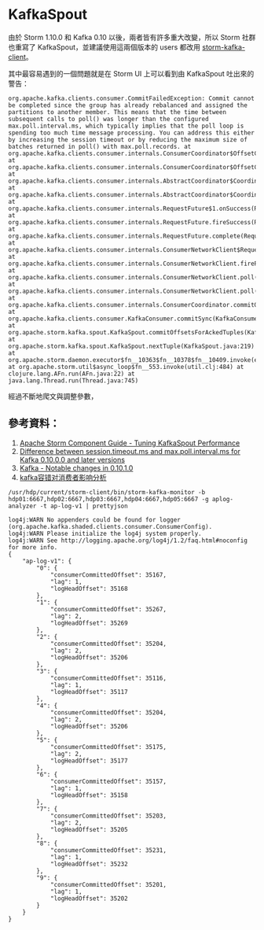 # KafkaSpout

由於 Storm 1.10.0 和 Kafka 0.10 以後，兩者皆有許多重大改變，所以 Storm 社群也重寫了 KafkaSpout，並建議使用這兩個版本的 users 都改用 [storm-kafka-client](https://github.com/apache/storm/tree/master/external/storm-kafka-client)。


其中最容易遇到的一個問題就是在 Storm UI 上可以看到由 KafkaSpout 吐出來的警告：

```
org.apache.kafka.clients.consumer.CommitFailedException: Commit cannot be completed since the group has already rebalanced and assigned the partitions to another member. This means that the time between subsequent calls to poll() was longer than the configured max.poll.interval.ms, which typically implies that the poll loop is spending too much time message processing. You can address this either by increasing the session timeout or by reducing the maximum size of batches returned in poll() with max.poll.records. at org.apache.kafka.clients.consumer.internals.ConsumerCoordinator$OffsetCommitResponseHandler.handle(ConsumerCoordinator.java:766) at org.apache.kafka.clients.consumer.internals.ConsumerCoordinator$OffsetCommitResponseHandler.handle(ConsumerCoordinator.java:712) at org.apache.kafka.clients.consumer.internals.AbstractCoordinator$CoordinatorResponseHandler.onSuccess(AbstractCoordinator.java:764) at org.apache.kafka.clients.consumer.internals.AbstractCoordinator$CoordinatorResponseHandler.onSuccess(AbstractCoordinator.java:745) at org.apache.kafka.clients.consumer.internals.RequestFuture$1.onSuccess(RequestFuture.java:186) at org.apache.kafka.clients.consumer.internals.RequestFuture.fireSuccess(RequestFuture.java:149) at org.apache.kafka.clients.consumer.internals.RequestFuture.complete(RequestFuture.java:116) at org.apache.kafka.clients.consumer.internals.ConsumerNetworkClient$RequestFutureCompletionHandler.fireCompletion(ConsumerNetworkClient.java:493) at org.apache.kafka.clients.consumer.internals.ConsumerNetworkClient.firePendingCompletedRequests(ConsumerNetworkClient.java:322) at org.apache.kafka.clients.consumer.internals.ConsumerNetworkClient.poll(ConsumerNetworkClient.java:253) at org.apache.kafka.clients.consumer.internals.ConsumerNetworkClient.poll(ConsumerNetworkClient.java:188) at org.apache.kafka.clients.consumer.internals.ConsumerCoordinator.commitOffsetsSync(ConsumerCoordinator.java:578) at org.apache.kafka.clients.consumer.KafkaConsumer.commitSync(KafkaConsumer.java:1125) at org.apache.storm.kafka.spout.KafkaSpout.commitOffsetsForAckedTuples(KafkaSpout.java:384) at org.apache.storm.kafka.spout.KafkaSpout.nextTuple(KafkaSpout.java:219) at org.apache.storm.daemon.executor$fn__10363$fn__10378$fn__10409.invoke(executor.clj:645) at org.apache.storm.util$async_loop$fn__553.invoke(util.clj:484) at clojure.lang.AFn.run(AFn.java:22) at java.lang.Thread.run(Thread.java:745)
```

經過不斷地爬文與調整參數，


## 參考資料：

  1. [Apache Storm Component Guide - ​Tuning KafkaSpout Performance](https://docs.hortonworks.com/HDPDocuments/HDP2/HDP-2.6.0/bk_storm-component-guide/content/storm-kafkaspout-perf.html)
  2. [Difference between session.timeout.ms and max.poll.interval.ms for Kafka 0.10.0.0 and later versions](http://stackoverflow.com/questions/39730126/difference-between-session-timeout-ms-and-max-poll-interval-ms-for-kafka-0-10-0)
  3. [Kafka - Notable changes in 0.10.1.0](https://kafka.apache.org/documentation/)
  4. [kafka容错对消费者影响分析](http://kaimingwan.com/post/kafka/kafkarong-cuo-dui-xiao-fei-zhe-ying-xiang-fen-xi)

```
/usr/hdp/current/storm-client/bin/storm-kafka-monitor -b hdp01:6667,hdp02:6667,hdp03:6667,hdp04:6667,hdp05:6667 -g aplog-analyzer -t ap-log-v1 | prettyjson

log4j:WARN No appenders could be found for logger (org.apache.kafka.shaded.clients.consumer.ConsumerConfig).
log4j:WARN Please initialize the log4j system properly.
log4j:WARN See http://logging.apache.org/log4j/1.2/faq.html#noconfig for more info.
{
    "ap-log-v1": {
        "0": {
            "consumerCommittedOffset": 35167,
            "lag": 1,
            "logHeadOffset": 35168
        },
        "1": {
            "consumerCommittedOffset": 35267,
            "lag": 2,
            "logHeadOffset": 35269
        },
        "2": {
            "consumerCommittedOffset": 35204,
            "lag": 2,
            "logHeadOffset": 35206
        },
        "3": {
            "consumerCommittedOffset": 35116,
            "lag": 1,
            "logHeadOffset": 35117
        },
        "4": {
            "consumerCommittedOffset": 35204,
            "lag": 2,
            "logHeadOffset": 35206
        },
        "5": {
            "consumerCommittedOffset": 35175,
            "lag": 2,
            "logHeadOffset": 35177
        },
        "6": {
            "consumerCommittedOffset": 35157,
            "lag": 1,
            "logHeadOffset": 35158
        },
        "7": {
            "consumerCommittedOffset": 35203,
            "lag": 2,
            "logHeadOffset": 35205
        },
        "8": {
            "consumerCommittedOffset": 35231,
            "lag": 1,
            "logHeadOffset": 35232
        },
        "9": {
            "consumerCommittedOffset": 35201,
            "lag": 1,
            "logHeadOffset": 35202
        }
    }
}

```
